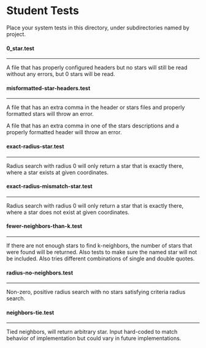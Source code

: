 # Student Tests

Place your system tests in this directory, under subdirectories named by project.

#### 0_star.test

---

A file that has properly configured headers but no stars will still be read without any errors, but 0 stars will be read.

#### misformatted-star-headers.test

---

A file that has an extra comma in the header or stars files and properly formatted stars will throw an error.

A file that has an extra comma in one of the stars descriptions and a properly formatted header will throw an error. 

#### exact-radius-star.test

---

Radius search with radius 0 will only return a star that is exactly there, where a star exists at given coordinates.

#### exact-radius-mismatch-star.test

---

Radius search with radius 0 will only return a star that is exactly there, where a star does not exist at given coordinates.

#### fewer-neighbors-than-k.test

---

If there are not enough stars to find k-neighbors, the number of stars that were found will be returned. Also tests to make sure the named star will not be included. Also tries different combinations of single and double quotes.

#### radius-no-neighbors.test

---

Non-zero, positive radius search with no stars satisfying criteria radius search.

#### neighbors-tie.test

---

Tied neighbors, will return arbitrary star. Input hard-coded to match behavior of implementation but could vary in future implementations.